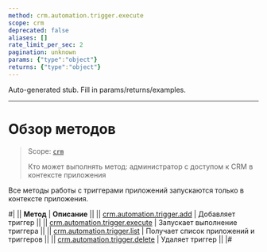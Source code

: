```yaml
---
method: crm.automation.trigger.execute
scope: crm
deprecated: false
aliases: []
rate_limit_per_sec: 2
pagination: unknown
params: {"type":"object"}
returns: {"type":"object"}
---
```


Auto-generated stub. Fill in params/returns/examples.

---

# Обзор методов

> Scope: [`crm`](../../../scopes/permissions.md)
>
> Кто может выполнять метод: администратор с доступом к CRM в контексте приложения  

Все методы работы с триггерами приложений запускаются только в контексте приложения.

#|
|| **Метод** | **Описание** ||
|| [crm.automation.trigger.add](./crm-automation-trigger-add.md) | Добавляет триггер ||
|| [crm.automation.trigger.execute](./crm-automation-trigger-execute.md) | Запускает выполнение триггера ||
|| [crm.automation.trigger.list](./crm-automation-trigger-list.md) | Получает список приложений и триггеров ||
|| [crm.automation.trigger.delete](./crm-automation-trigger-delete.md) | Удаляет триггер ||
|#
